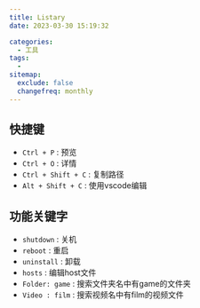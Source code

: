 ```yaml
---
title: Listary
date: 2023-03-30 15:19:32

categories:
  - 工具
tags:
  - 
sitemap:
  exclude: false
  changefreq: monthly
---
```


## 快捷键

- `Ctrl + P` : 预览
- `Ctrl + O` : 详情
- `Ctrl + Shift + C` : 复制路径
- `Alt + Shift + C` : 使用vscode编辑

## 功能关键字

- `shutdown` : 关机
- `reboot` : 重启
- `uninstall` : 卸载
- `hosts` : 编辑host文件
- `Folder: game` : 搜索文件夹名中有game的文件夹
- `Video : film` : 搜索视频名中有film的视频文件